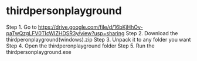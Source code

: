 # thirdpersonplayground

Step 1. Go to https://drive.google.com/file/d/16bKjHhOv-paTwQzgLFV0TIcWIZHDSR3y/view?usp=sharing
Step 2. Download the thirdperonplayground(windows).zip 
Step 3. Unpack it to any folder you want
Step 4. Open the thirdperonplayground folder
Step 5. Run the thirdpersonplayground.exe
